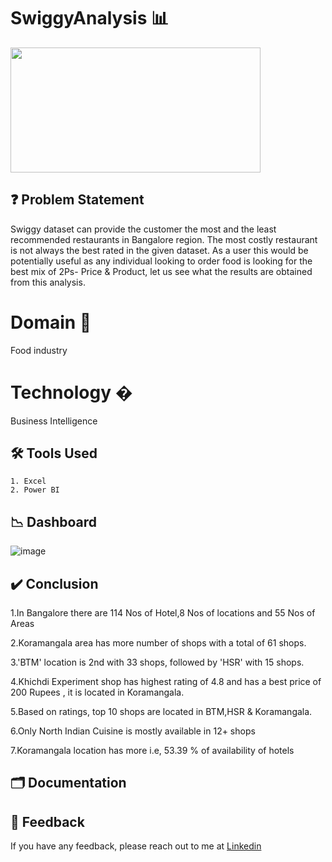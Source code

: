 # SwiggyAnalysis 📊
 
<img src="https://user-images.githubusercontent.com/24353357/151331057-ae4f3dec-24e8-4cff-a753-e258cb8413ec.png" width="400" height="200">


## ❓ Problem Statement

Swiggy dataset can provide the customer the most and the least recommended restaurants in Bangalore region.
The most costly restaurant is not always the best rated in the given dataset.
As a user this would be potentially useful as any individual looking to order food is looking for the best mix of 2Ps- Price & Product, let us see what the results are obtained from this analysis.

# Domain 🍲
Food industry

# Technology �
Business Intelligence

## 🛠 Tools Used
    1. Excel
    2. Power BI
    
## 📉 Dashboard

![image](https://github.com/Latasharma26/SwiggyAnalysis/assets/96385877/3f122255-0db2-4a3d-bf29-94521d8ac6a6)


## ✔️ Conclusion
1.In Bangalore  there are 114 Nos of Hotel,8 Nos of locations and 55 Nos of Areas

2.Koramangala area has more number of shops with a total of 61 shops.

3.'BTM' location is 2nd with 33 shops, followed by 'HSR' with 15 shops. 

4.Khichdi Experiment shop has highest rating of 4.8 and has a best price of 200 Rupees , it is located in Koramangala. 

5.Based on ratings, top 10 shops are located in BTM,HSR & Koramangala. 

6.Only North Indian Cuisine is mostly available in 12+ shops 

7.Koramangala location has more i.e, 53.39 % of availability of hotels



## 🗂 Documentation


## 📩 Feedback

If you have any feedback, please reach out to me at [Linkedin](https://www.linkedin.com/in/latasharma26/)
